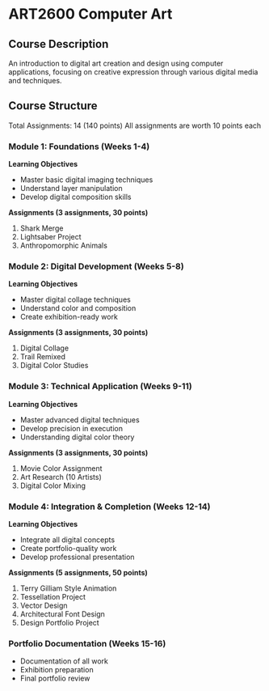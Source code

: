 # ART2600 Computer Art

## Course Description
An introduction to digital art creation and design using computer applications, focusing on creative expression through various digital media and techniques.

## Course Structure
Total Assignments: 14 (140 points)
All assignments are worth 10 points each

### Module 1: Foundations (Weeks 1-4)
**Learning Objectives**
- Master basic digital imaging techniques
- Understand layer manipulation
- Develop digital composition skills

**Assignments (3 assignments, 30 points)**
1. Shark Merge
2. Lightsaber Project
3. Anthropomorphic Animals

### Module 2: Digital Development (Weeks 5-8)
**Learning Objectives**
- Master digital collage techniques
- Understand color and composition
- Create exhibition-ready work

**Assignments (3 assignments, 30 points)**
1. Digital Collage
2. Trail Remixed
3. Digital Color Studies

### Module 3: Technical Application (Weeks 9-11)
**Learning Objectives**
- Master advanced digital techniques
- Develop precision in execution
- Understanding digital color theory

**Assignments (3 assignments, 30 points)**
1. Movie Color Assignment
2. Art Research (10 Artists)
3. Digital Color Mixing

### Module 4: Integration & Completion (Weeks 12-14)
**Learning Objectives**
- Integrate all digital concepts
- Create portfolio-quality work
- Develop professional presentation

**Assignments (5 assignments, 50 points)**
1. Terry Gilliam Style Animation
2. Tessellation Project
3. Vector Design
4. Architectural Font Design
5. Design Portfolio Project

### Portfolio Documentation (Weeks 15-16)
- Documentation of all work
- Exhibition preparation
- Final portfolio review
